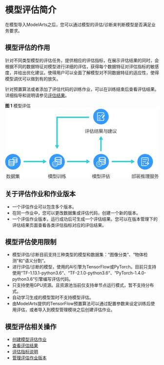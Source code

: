 # 模型评估简介<a name="modelarts_23_0122"></a>

在模型导入ModelArts之后，您可以通过模型的评估/诊断来判断模型是否满足业务要求。

## 模型评估的作用<a name="section356214394285"></a>

针对不同类型模型的评估任务，提供相应的评估指标，在展示评估结果的同时，会根据不同的数据特征对模型进行详细的评估，获得每个数据特征对评估指标的敏感度，并给出优化建议。使得用户可以全面了解模型对不同数据特征的适应性，使得模型调优可以做到有的放矢。

针对预置算法或者添加了评估代码的训练作业，可以在训练结束后查看评估结果。详细指导和说明请参见[评估结果](zh-cn_topic_0171858286.md#section18514614151518)。

**图 1**  模型评估<a name="fig384511591116"></a>  
![](figures/模型评估.png "模型评估")

## 关于评估作业和作业版本<a name="section5211192701517"></a>

-   一个评估作业可以包含多个版本。
-   在同一作业中，您可以更改数据集或评估代码，创建一个新的版本。
-   一个评估作业版本，运行成功后可生成一个评估结果。您可以在版本管理下的评估结果页面查看各类评估指标对应的评估结果。

## 模型评估使用限制<a name="section5465209185012"></a>

-   模型评估/诊断目前支持三种类型的模型和数据集：“图像分类“、“物体检测“和“语义分割“。
-   进行评估/诊断的模型，使用的AI引擎为TensorFlow或PyTorch。目前只支持使用“TF-1.13.1-python3.6“、“TF-2.1.0-python3.6“、“PyTorch-1.4.0-python3.6“引擎编写评估代码。
-   只支持使用GPU资源。且资源池当前仅支持单节点运行模式，暂不支持分布式。
-   自动学习生成的模型暂时不支持模型评估。
-   由ModelArts提供的TensorFlow预置算法可以通过配置参数来设定训练后使用评估，或者导入到模型管理模块之后创建评估作业。

## 模型评估相关操作<a name="section123241232207"></a>

-   [创建模型评估作业](创建模型评估作业.md)
-   [查看评估结果](查看评估结果.md)
-   [评估指标说明](评估指标说明.md)
-   [管理评估作业版本](管理评估作业版本.md)

